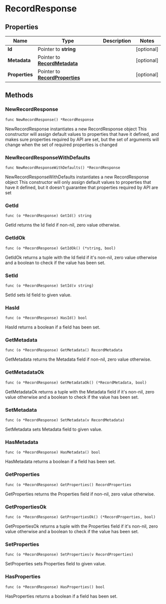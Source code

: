 # RecordResponse

## Properties

|Name | Type | Description | Notes|
|------------ | ------------- | ------------- | -------------|
|**Id** | Pointer to **string** |  | [optional] |
|**Metadata** | Pointer to [**RecordMetadata**](RecordMetadata.md) |  | [optional] |
|**Properties** | Pointer to [**RecordProperties**](RecordProperties.md) |  | [optional] |

## Methods

### NewRecordResponse

`func NewRecordResponse() *RecordResponse`

NewRecordResponse instantiates a new RecordResponse object
This constructor will assign default values to properties that have it defined,
and makes sure properties required by API are set, but the set of arguments
will change when the set of required properties is changed

### NewRecordResponseWithDefaults

`func NewRecordResponseWithDefaults() *RecordResponse`

NewRecordResponseWithDefaults instantiates a new RecordResponse object
This constructor will only assign default values to properties that have it defined,
but it doesn't guarantee that properties required by API are set

### GetId

`func (o *RecordResponse) GetId() string`

GetId returns the Id field if non-nil, zero value otherwise.

### GetIdOk

`func (o *RecordResponse) GetIdOk() (*string, bool)`

GetIdOk returns a tuple with the Id field if it's non-nil, zero value otherwise
and a boolean to check if the value has been set.

### SetId

`func (o *RecordResponse) SetId(v string)`

SetId sets Id field to given value.

### HasId

`func (o *RecordResponse) HasId() bool`

HasId returns a boolean if a field has been set.

### GetMetadata

`func (o *RecordResponse) GetMetadata() RecordMetadata`

GetMetadata returns the Metadata field if non-nil, zero value otherwise.

### GetMetadataOk

`func (o *RecordResponse) GetMetadataOk() (*RecordMetadata, bool)`

GetMetadataOk returns a tuple with the Metadata field if it's non-nil, zero value otherwise
and a boolean to check if the value has been set.

### SetMetadata

`func (o *RecordResponse) SetMetadata(v RecordMetadata)`

SetMetadata sets Metadata field to given value.

### HasMetadata

`func (o *RecordResponse) HasMetadata() bool`

HasMetadata returns a boolean if a field has been set.

### GetProperties

`func (o *RecordResponse) GetProperties() RecordProperties`

GetProperties returns the Properties field if non-nil, zero value otherwise.

### GetPropertiesOk

`func (o *RecordResponse) GetPropertiesOk() (*RecordProperties, bool)`

GetPropertiesOk returns a tuple with the Properties field if it's non-nil, zero value otherwise
and a boolean to check if the value has been set.

### SetProperties

`func (o *RecordResponse) SetProperties(v RecordProperties)`

SetProperties sets Properties field to given value.

### HasProperties

`func (o *RecordResponse) HasProperties() bool`

HasProperties returns a boolean if a field has been set.


